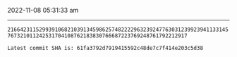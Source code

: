 2022-11-08 05:31:33 am

---

`2166423115299391068210391345986257482222963239247763031239923941133145767321011242531704108762183830766687223769248761792212917`

`Latest commit SHA is: 61fa3792d7919415592c48de7c7f414e203c5d38 `
